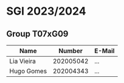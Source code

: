 # SGI 2023/2024

## Group T07xG09
| Name             | Number    | E-Mail             |
| ---------------- | --------- | ------------------ |
| Lia Vieira       | 202005042 | ...                |
| Hugo Gomes       | 202004343 | ...                |



